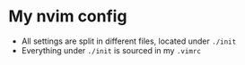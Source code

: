# My nvim config
- All settings are split in different files, located under `./init`
- Everything under `./init` is sourced in my `.vimrc`
